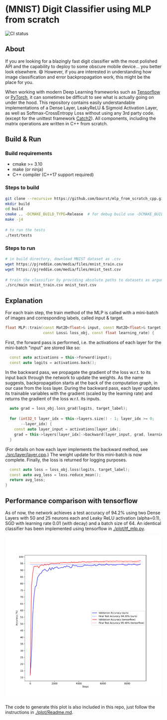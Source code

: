 # (MNIST) Digit Classifier using MLP from scratch

![CI status](https://github.com/baurst/mlp_from_scratch_cpp/workflows/CMake/badge.svg)

## About

If you are looking for a blazingly fast digit classifier with the most polished API and the capability to deploy to some obscure mobile device... you better look elsewhere. :smile:
However, if you are interested in understanding how image classification and error backpropagation work, this might be the place for you.

When working with modern Deep Learning frameworks such as [Tensorflow](https://github.com/tensorflow/tensorflow) or [PyTorch](https://github.com/pytorch/pytorch), it can sometimes be difficult to see what is actually going on under the hood.
This repository contains easily understandable implementations of a Dense Layer, LeakyReLU & Sigmoid Activation Layer, as well as Softmax-CrossEntropy Loss without using any 3rd party code. (except for the unittest framework [Catch2](https://github.com/catchorg/Catch2)).
All components, including the matrix operations are written in C++ from scratch.

## Build & Run

### Build requirements

* cmake >= 3.10
* make (or ninja)
* C++ compiler (C++17 support required)

### Steps to build

```bash
git clone --recursive https://github.com/baurst/mlp_from_scratch_cpp.git
mkdir build
cd build
cmake .. -DCMAKE_BUILD_TYPE=Release  # for debug build use -DCMAKE_BUILD_TYPE=Debug
make -j4

# to run the tests
./test/tests
```

### Steps to run

```bash
# in build directory, download MNIST dataset as .csv
wget https://pjreddie.com/media/files/mnist_train.csv
wget https://pjreddie.com/media/files/mnist_test.csv

# train the classifier by providing absolute paths to datasets as arguments
./src/main mnist_train.csv mnist_test.csv
```

## Explanation

For each train step, the train method of the MLP is called with a mini-batch of images and corresponding labels, called input & target.

```C++
float MLP::train(const Mat2D<float>& input, const Mat2D<float>& target,
                 const Loss& loss_obj, const float learning_rate) {
```

First, the forward pass is performed, i.e. the activations of each layer for the mini-batch "input" are stored like so:

```C++
  const auto activations = this->forward(input);
  const auto logits = activations.back();
```

In the backward pass, we propagate the gradient of the loss w.r.t. to its input back through the network to update the weights.
As the name suggests, backpropagation starts at the back of the computation graph, in our case from the loss layer.
During the backward pass, each layer updates its trainable variables with the gradient (scaled by the learning rate) and returns the gradient of the loss w.r.t. its inputs.

```C++
  auto grad = loss_obj.loss_grad(logits, target_label);

  for (int32_t layer_idx = this->layers.size() - 1; layer_idx >= 0;
       --layer_idx) {
    const auto layer_input = activations[layer_idx];
    grad = this->layers[layer_idx]->backward(layer_input, grad, learning_rate);
  }
```

(For details on how each layer implements the backward method, see [./src/layer/layer.cpp](https://github.com/baurst/mlp_from_scratch_cpp/blob/master/src/layer/layer.cpp).)
The weight update for this mini-batch is now complete.
Finally, the loss is returned for logging purposes.

```C++
  const auto loss = loss_obj.loss(logits, target_label);
  const auto avg_loss = loss.reduce_mean();
  return avg_loss;
}
```

## Performance comparison with tensorflow

As of now, the network achieves a test accuracy of 94.2% using two Dense Layers with 50 and 25 neurons each and Leaky ReLU activation (alpha=0.1), SGD with learning rate 0.01 (with decay) and a batch size of 64.
An identical classifier has been implemented using tensorflow in [./plot/tf_mlp.py](https://github.com/baurst/mlp_from_scratch_cpp/blob/master/plot/tf_mlp.py).

<img src="./plot/comparison.svg" width="600">

The code to generate this plot is also included in this repo, just follow the instructions in  [./plot/Readme.md](https://github.com/baurst/mlp_from_scratch_cpp/blob/master/plot/Readme.md).
